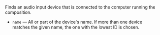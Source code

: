 Finds an audio input device that is connected to the computer running the composition.

   - `name` — All or part of the device's name. If more than one device matches the given name, the one with the lowest ID is chosen.
